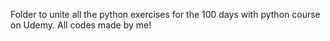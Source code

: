 Folder to unite all the python exercises for the 100 days with python course on Udemy.
All codes made by me!
